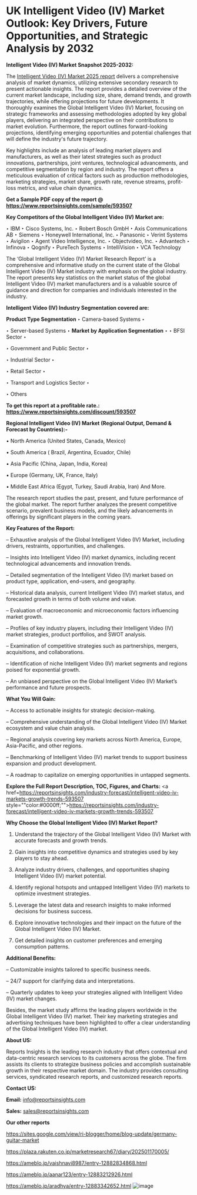 # UK Intelligent Video (IV) Market Outlook: Key Drivers, Future Opportunities, and Strategic Analysis by 2032

<strong>Intelligent Video (IV) Market Snapshot 2025-2032:</strong>

The <a href=https://www.reportsinsights.com/sample/593507>Intelligent Video (IV) Market 2025 report</a> delivers a comprehensive analysis of market dynamics, utilizing extensive secondary research to present actionable insights. The report provides a detailed overview of the current market landscape, including size, share, demand trends, and growth trajectories, while offering projections for future developments. It thoroughly examines the Global Intelligent Video (IV) Market, focusing on strategic frameworks and assessing methodologies adopted by key global players, delivering an integrated perspective on their contributions to market evolution. Furthermore, the report outlines forward-looking projections, identifying emerging opportunities and potential challenges that will define the industry's future trajectory.

Key highlights include an analysis of leading market players and manufacturers, as well as their latest strategies such as product innovations, partnerships, joint ventures, technological advancements, and competitive segmentation by region and industry. The report offers a meticulous evaluation of critical factors such as production methodologies, marketing strategies, market share, growth rate, revenue streams, profit-loss metrics, and value chain dynamics.

<strong>Get a Sample PDF copy of the report @ <a href=https://www.reportsinsights.com/sample/593507 style=color:#0000ff;>https://www.reportsinsights.com/sample/593507</a></strong>

<strong>Key Competitors of the Global Intelligent Video (IV) Market are:</strong>

‣ IBM
‣ Cisco Systems, Inc.
‣ Robert Bosch GmbH
‣ Axis Communications AB
‣ Siemens
‣ Honeywell International, Inc.
‣ Panasonic
‣ Verint Systems
‣ Avigilon
‣ Agent Video Intelligence, Inc.
‣ Objectvideo, Inc.
‣ Advantech
‣ Infinova
‣ Qognify
‣ PureTech Systems
‣ IntelliVision
‣ VCA Technology

The ‘Global Intelligent Video (IV) Market Research Report’ is a comprehensive and informative study on the current state of the Global Intelligent Video (IV) Market industry with emphasis on the global industry. The report presents key statistics on the market status of the global Intelligent Video (IV) market manufacturers and is a valuable source of guidance and direction for companies and individuals interested in the industry.

<strong>Intelligent Video (IV) Industry Segmentation covered are:</strong>

<strong>Product Type Segmentation</strong>
‣
Camera-based Systems
‣ 

‣ Server-based Systems
‣ 
<strong>Market by Application Segmentation</strong>
‣
‣  BFSI Sector
‣ 

‣ Government and Public Sector
‣ 

‣ Industrial Sector
‣ 

‣ Retail Sector
‣ 

‣ Transport and Logistics Sector
‣ 

‣ Others

<strong>To get this report at a profitable rate.: <a href=https://www.reportsinsights.com/discount/593507 style=color:#0000ff;>https://www.reportsinsights.com/discount/593507</a></strong>

<strong>Regional Intelligent Video (IV) Market (Regional Output, Demand &amp; Forecast by Countries):-</strong>

• North America (United States, Canada, Mexico)

• South America ( Brazil, Argentina, Ecuador, Chile)

• Asia Pacific (China, Japan, India, Korea)

• Europe (Germany, UK, France, Italy)

• Middle East Africa (Egypt, Turkey, Saudi Arabia, Iran) And More.

The research report studies the past, present, and future performance of the global market. The report further analyzes the present competitive scenario, prevalent business models, and the likely advancements in offerings by significant players in the coming years.

<strong>Key Features of the Report:</strong>

– Exhaustive analysis of the Global Intelligent Video (IV) Market, including drivers, restraints, opportunities, and challenges.

– Insights into Intelligent Video (IV) market dynamics, including recent technological advancements and innovation trends.

– Detailed segmentation of the Intelligent Video (IV) market based on product type, application, end-users, and geography.

– Historical data analysis, current Intelligent Video (IV) market status, and forecasted growth in terms of both volume and value.

– Evaluation of macroeconomic and microeconomic factors influencing market growth.

– Profiles of key industry players, including their Intelligent Video (IV) market strategies, product portfolios, and SWOT analysis.

– Examination of competitive strategies such as partnerships, mergers, acquisitions, and collaborations.

– Identification of niche Intelligent Video (IV) market segments and regions poised for exponential growth.

– An unbiased perspective on the Global Intelligent Video (IV) Market’s performance and future prospects.

<strong>What You Will Gain:</strong>

– Access to actionable insights for strategic decision-making.

– Comprehensive understanding of the Global Intelligent Video (IV) Market ecosystem and value chain analysis.

– Regional analysis covering key markets across North America, Europe, Asia-Pacific, and other regions.

– Benchmarking of Intelligent Video (IV) market trends to support business expansion and product development.

– A roadmap to capitalize on emerging opportunities in untapped segments.

<strong>Explore the Full Report Description, TOC, Figures, and Charts:</strong>
<a href=https://reportsinsights.com/industry-forecast/intelligent-video-iv-markets-growth-trends-593507 style=""color:#0000ff;"">https://reportsinsights.com/industry-forecast/intelligent-video-iv-markets-growth-trends-593507</a>

<strong>Why Choose the Global Intelligent Video (IV) Market Report?</strong>

1. Understand the trajectory of the Global Intelligent Video (IV) Market with accurate forecasts and growth trends.

2. Gain insights into competitive dynamics and strategies used by key players to stay ahead.

3. Analyze industry drivers, challenges, and opportunities shaping Intelligent Video (IV) market potential.

4. Identify regional hotspots and untapped Intelligent Video (IV) markets to optimize investment strategies.

5. Leverage the latest data and research insights to make informed decisions for business success.

6. Explore innovative technologies and their impact on the future of the Global Intelligent Video (IV) Market.

7. Get detailed insights on customer preferences and emerging consumption patterns.

<strong>Additional Benefits:</strong>

– Customizable insights tailored to specific business needs.

– 24/7 support for clarifying data and interpretations.

– Quarterly updates to keep your strategies aligned with Intelligent Video (IV) market changes.

Besides, the market study affirms the leading players worldwide in the Global Intelligent Video (IV) market. Their key marketing strategies and advertising techniques have been highlighted to offer a clear understanding of the Global Intelligent Video (IV) market.

<strong><strong>About US</strong>:</strong>

Reports Insights is the leading research industry that offers contextual and data-centric research services to its customers across the globe. The firm assists its clients to strategize business policies and accomplish sustainable growth in their respective market domain. The industry provides consulting services, syndicated research reports, and customized research reports.

<strong>Contact US:</strong>

<p class=><b>Email:</b> <a href=mailto:info@reportsinsights.com>info@reportsinsights.com</a></p>
<p class=><b>Sales:</b> <a href=mailto:sales@reportsinsights.com>sales@reportsinsights.com</a></p>

<strong>Our other reports</strong>

<a href=https://sites.google.com/view/ri-blogger/home/blog-update/germany-guitar-market>https://sites.google.com/view/ri-blogger/home/blog-update/germany-guitar-market</a>

<a href=https://plaza.rakuten.co.jp/marketresearch67/diary/202501170005/>https://plaza.rakuten.co.jp/marketresearch67/diary/202501170005/</a>

<a href=https://ameblo.jp/vaishnavi8987/entry-12882834868.html>https://ameblo.jp/vaishnavi8987/entry-12882834868.html</a>

<a href=https://ameblo.jp/aanar123/entry-12883212926.html>https://ameblo.jp/aanar123/entry-12883212926.html</a>

<a href=https://ameblo.jp/aradhya/entry-12883342652.html>https://ameblo.jp/aradhya/entry-12883342652.html</a>
![image](https://github.com/user-attachments/assets/50303db3-eaef-483a-b8bd-163d2787a0e1)
